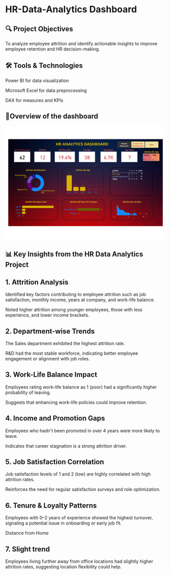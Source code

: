 # HR-Data-Analytics Dashboard
## 🔍 Project Objectives
To analyze employee attrition and identify actionable insights to improve employee retention and HR decision-making.

## 🛠️ Tools & Technologies
Power BI for data visualization

Microsoft Excel for data preprocessing

DAX for measures and KPIs

## 📸Overview of the dashboard
![Image Alt](https://github.com/HostileSoldier321/HR-Data-Analytics/blob/89ea176606a0bae729969065beb3be282207b665/HR%20Data%20Analytics_page-0001.jpg)


## 📊 Key Insights from the HR Data Analytics Project
## 1. Attrition Analysis

Identified key factors contributing to employee attrition such as job satisfaction, monthly income, years at company, and work-life balance.

Noted higher attrition among younger employees, those with less experience, and lower income brackets.

## 2. Department-wise Trends

The Sales department exhibited the highest attrition rate.

R&D had the most stable workforce, indicating better employee engagement or alignment with job roles.

## 3. Work-Life Balance Impact

Employees rating work-life balance as 1 (poor) had a significantly higher probability of leaving.

Suggests that enhancing work-life policies could improve retention.

## 4. Income and Promotion Gaps

Employees who hadn't been promoted in over 4 years were more likely to leave.

Indicates that career stagnation is a strong attrition driver.

## 5. Job Satisfaction Correlation

Job satisfaction levels of 1 and 2 (low) are highly correlated with high attrition rates.

Reinforces the need for regular satisfaction surveys and role optimization.

## 6. Tenure & Loyalty Patterns

Employees with 0–2 years of experience showed the highest turnover, signaling a potential issue in onboarding or early job fit.

Distance from Home

## 7. Slight trend

Employees living further away from office locations had slightly higher attrition rates, suggesting location flexibility could help.

